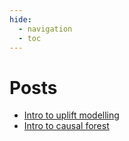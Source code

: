 ```yaml
---
hide:
  - navigation
  - toc
---
```


# Posts
- [Intro to uplift modelling](uplift_modelling.ipynb)
- [Intro to causal forest](causal_forest.ipynb)